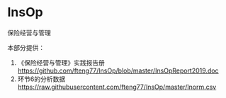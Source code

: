 # InsOp
保险经营与管理


本部分提供：
1. 《保险经营与管理》实践报告册 https://github.com/fteng77/InsOp/blob/master/InsOpReport2019.doc
2. 环节6的分析数据 https://raw.githubusercontent.com/fteng77/InsOp/master/lnorm.csv
